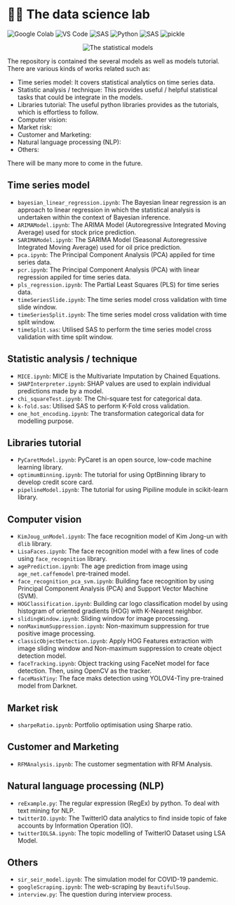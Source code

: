 # ✍🏻 The data science lab

![Google Colab](https://img.shields.io/badge/Editor-Google%20Colab-brightgreen)
![VS Code](https://img.shields.io/badge/Editor-VS%20Code-brightgreen)
![SAS](https://img.shields.io/badge/Editor-SAS-brightgreen)
![Python](https://img.shields.io/badge/Code-Python-blue)
![SAS](https://img.shields.io/badge/Code-SAS-blue)
![pickle](https://img.shields.io/badge/Tools-pickle-brightgreen)

<p align="center">
  <img src="https://research.phoenix.edu/sites/default/files/blogpost/images/statistical-analysis-hero.jpg" alt="The statistical models"/>
</p>

The repository is contained the several models as well as models tutorial. There are various kinds of works related such as:
* Time series model: It covers statistical analytics on time series data.
* Statistic analysis / technique: This provides useful / helpful statistical tasks that could be integrate in the models.
* Libraries tutorial: The useful python libraries provides as the tutorials, which is effortless to follow.
* Computer vision: 
* Market risk:
* Customer and Marketing: 
* Natural language processing (NLP): 
* Others: 

There will be many more to come in the future.

## Time series model
* `bayesian_linear_regression.ipynb`: The Bayesian linear regression is an approach to linear regression in which the statistical analysis is undertaken within the context of Bayesian inference.
* `ARIMAModel.ipynb`: The ARIMA Model (Autoregressive Integrated Moving Average) used for stock price prediction.
* `SARIMAModel.ipynb`: The SARIMA Model (Seasonal Autoregressive Integrated Moving Average) used for oil price prediction.
* `pca.ipynb`: The Principal Component Analysis (PCA) appiled for time series data.
* `pcr.ipynb`: The Principal Component Analysis (PCA) with linear regression appiled for time series data.
* `pls_regression.ipynb`: The Partial Least Squares (PLS) for time series data.
* `timeSeriesSlide.ipynb`: The time series model cross validation with time slide window.
* `timeSeriesSplit.ipynb`: The time series model cross validation with time split window.
* `timeSplit.sas`: Utilised SAS to perform the time series model cross validation with time split window.

## Statistic analysis / technique
* `MICE.ipynb`: MICE is the Multivariate Imputation by Chained Equations.
* `SHAPInterpreter.ipynb`: SHAP values are used to explain individual predictions made by a model.
* `chi_squareTest.ipynb`: The Chi-square test for categorical data.
* `k-fold.sas`: Utilised SAS to perform K-Fold cross validation.
* `one_hot_encoding.ipynb`: The transformation categorical data for modelling purpose.

## Libraries tutorial
* `PyCaretModel.ipynb`: PyCaret is an open source, low-code machine learning library.
* `optimumBinning.ipynb`: The tutorial for using OptBinning library to develop credit score card.
* `pipelineModel.ipynb`: The tutorial for using Pipiline module in scikit-learn library.

## Computer vision
* `KimJoug_unModel.ipynb`: The face recognition model of Kim Jong-un with `dlib` library.
* `LisaFaces.ipynb`: The face recognition model with a few lines of code using `face_recognition` library.
* `agePrediction.ipynb`: The age prediction from image using `age_net.caffemodel` pre-trained model.
* `face_recognition_pca_svm.ipynb`: Building face recognition by using Principal Component Analysis (PCA) and Support Vector Machine (SVM).
* `HOGClassification.ipynb`: Building car logo classification model by using histogram of oriented gradients (HOG) with K-Nearest neighbor.
* `slidingWindow.ipynb`: Sliding window for image processing.
* `nonMaximumSuppression.ipynb`: Non-maximum suppression for true positive image processing.
* `classicObjectDetection.ipynb`: Apply HOG Features extraction with image sliding window and Non-maximum suppression to create object detection model.
* `faceTracking.ipynb`: Object tracking using FaceNet model for face detection. Then, using OpenCV as the tracker.
* `faceMaskTiny`: The face maks detection using YOLOV4-Tiny pre-trained model from Darknet.

## Market risk
* `sharpeRatio.ipynb`: Portfolio optimisation using Sharpe ratio.

## Customer and Marketing
* `RFMAnalysis.ipynb`: The customer segmentation with RFM Analysis.

## Natural language processing (NLP)
* `reExample.py`: The regular expression (RegEx) by python. To deal with text mining for NLP.
* `twitterIO.ipynb`: The TwitterIO data analytics to find inside topic of fake accounts by Information Operation (IO).
* `twitterIOLSA.ipynb`: The topic modelling of TwitterIO Dataset using LSA Model.

## Others
* `sir_seir_model.ipynb`: The simulation model for COVID-19 pandemic.
* `googleScraping.ipynb`: The web-scraping by `BeautifulSoup`.
* `interview.py`: The question during interview process.
